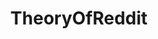---
title: TheoryOfReddit
crosslinks:
- announcements
- shills
- all
- The_Donald
- modnews
- politics
- OutOfTheLoop
- AskReddit
- changelog
- pics
- ModSupport
- TrueReddit
- pic
- videos
- dankmemes
- IAmA
- TheseFuckingAccounts
- conspiracy
- MarchAgainstTrump
- undelete
---